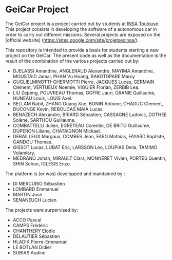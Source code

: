# GeiCar Project

The GeiCar project is a project carried out by students at [INSA Toulouse](http://www.insa-toulouse.fr/fr/index.html). This project consists in developing the software of a autonomous car in order to carry out different missions. Several projects are exposed on the [official website] (https://sites.google.com/site/projetsecinsa/).

This repository is intended to provide a basis for students starting a new project on the GeiCar. The present code as well as the documentation is the result of the combination of the various projects carried out by:

* DJELASSI Amandine, ANGLERAUD Alexandre, MAYIMA Amandine, MOUSTAID Jamal, PHAN Vu Hoang, RAKOTOPARE Marcy
* GUGLIELMINOTTI-GHERMOTTI Pierre, JACQUES Lucas, GERMAIN Clement, VERTUEUX Noemie, VIGUIER Florian, ZERBIB Lea.
* LIU Zepeng, POUVREAU Thomas, GOFRE Jauri, GRANIE Guillaume, HUNEAU Louis, LOUIS Axel.
* SELLAM Nabil, ZHANG Guang Xue, BONIN Antoine, CHADUC Clement, DUCONGE Kevin, REBOUCAS MAIA  Lucas.
* BENAZECH Alexandre, BRIARD Sébastien, CASSAGNE Ludovic, DOTHEE Solène, SARTHOU Guillaume.
* COMBATTELLI Julien, EGRETEAU Corentin, DE BRITO Guillaume, DUPERON Liliane, CHATAIGNON Mickael.
* DEBAILLEUX Margaux, COMBES Jean, FARO Mathias, FAYARD Baptiste, GANDOU Thomas.
* GISSOT Lucas, LUBAT Eric, LARSSON Léo, LOUPIAS Delia, TAMIMO Volamiary.
* MEDRANO Johan, MIRAULT Clara, MONNERET Vivien, PORTES Quentin, SHIN Sohun, IGLESIS Enzo.

The platform is (or was) developped and maintained by :

* DI MERCURIO Sébastien
* LOMBARD Emmanuel
* MARTIN José
* SENANEUCH Lucien


The projects were surpervised by:

* ACCO Pascal
* CAMPS Frédéric
* CHANTHERY Elodie
* DELAUTIER Sébastien
* HLADIK Pierre-Emmanuel
* LE BOTLAN Didier
* SUBIAS Audine
